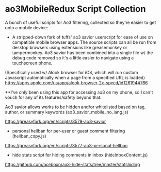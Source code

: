# ao3MobileRedux Script Collection

A bunch of useful scripts for Ao3 filtering, collected so they're easier to get onto a mobile device: 

- A stripped-down fork of tuffs' ao3 savior userscript for ease of use on compatible mobile browser apps.
The source scripts can all be run from desktop browsers using extensions like greasemonkey or tampermonkey.
Ao3 savior has been combined into a single file w/ the debug code removed so it's a little easier to navigate using a touchscreen phone.

(Specifically used w/ Alook browser for iOS, which will run custom Javascript automatically when a page from a specified URL is loaded)
https://apps.apple.com/us/app/alook-browser-2x-speed/id1261944766

**I've only been using this app for accessing ao3 on my phone, so I can't vouch for any of its features/safety beyond that. 

Ao3 savior allows works to be hidden and/or whitelisted based on tag, author, or summary keywords (ao3_savior_mobile_no_lang.js)

https://greasyfork.org/en/scripts/3579-ao3-savior

- personal hellban for per-user or guest comment filtering (hellban_copy.js)

https://greasyfork.org/en/scripts/3577-ao3-personal-hellban

- hide stats script for hiding comments in inbox (hideInboxContent.js)

https://github.com/aceboxn/ao3-hide-stats/tree/master/statshiding

